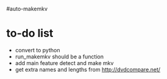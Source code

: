 #auto-makemkv

# to-do list

* convert to python
* run_makemkv should be a function
* add main feature detect and make mkv
* get extra names and lengths from http://dvdcompare.net/
